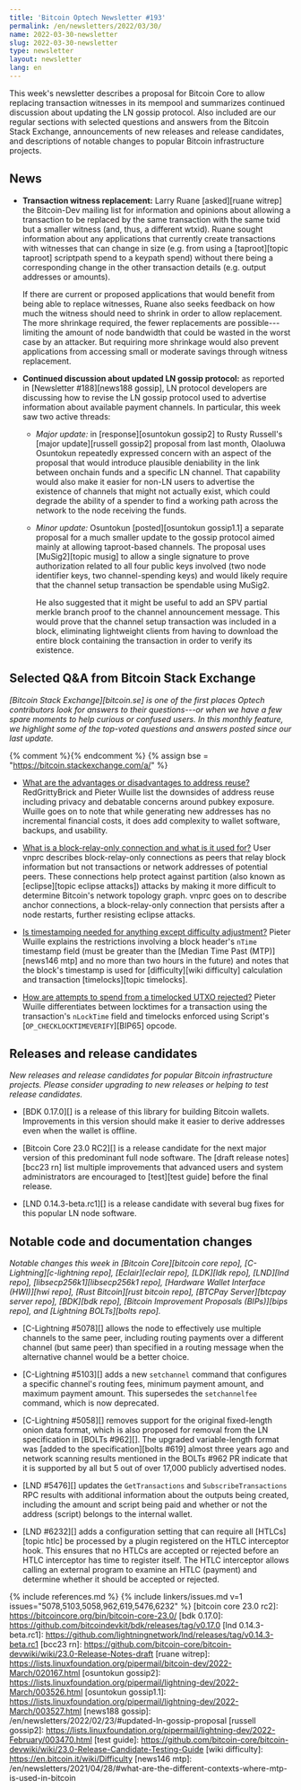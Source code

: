 ```yaml
---
title: 'Bitcoin Optech Newsletter #193'
permalink: /en/newsletters/2022/03/30/
name: 2022-03-30-newsletter
slug: 2022-03-30-newsletter
type: newsletter
layout: newsletter
lang: en
---
```

This week's newsletter describes a proposal for Bitcoin Core to allow
replacing transaction witnesses in its mempool and summarizes continued
discussion about updating the LN gossip protocol.  Also included are our
regular sections with selected questions and answers from the Bitcoin
Stack Exchange, announcements of new releases and release candidates,
and descriptions of notable changes to popular Bitcoin infrastructure
projects.

## News

- **Transaction witness replacement:** Larry Ruane [asked][ruane witrep]
  the Bitcoin-Dev mailing list for information and opinions about
  allowing a transaction to be replaced by the same transaction with the
  same txid but a smaller witness (and, thus, a different wtxid).  Ruane
  sought information about any applications that currently create
  transactions with witnesses that can change in size (e.g. from using a
  [taproot][topic taproot] scriptpath spend to a keypath spend) without
  there being a corresponding change in the other transaction details
  (e.g. output addresses or amounts).

    If there are current or proposed applications that would benefit
    from being able to replace witnesses, Ruane also seeks feedback on
    how much the witness should need to shrink in order to allow
    replacement.  The more shrinkage required, the fewer replacements
    are possible---limiting the amount of node bandwidth that could be
    wasted in the worst case by an attacker.  But requiring more
    shrinkage would also prevent applications from accessing small or
    moderate savings through witness replacement.

- **Continued discussion about updated LN gossip protocol:** as reported
  in [Newsletter #188][news188 gossip], LN protocol developers are
  discussing how to revise the LN gossip protocol used to advertise
  information about available payment channels.  In particular, this
  week saw two active threads:

    - *Major update:* in [response][osuntokun gossip2] to Rusty
      Russell's [major update][russell gossip2] proposal from last month,
      Olaoluwa Osuntokun repeatedly expressed concern with an aspect of
      the proposal that would introduce plausible deniability in the
      link between onchain funds and a specific LN channel.  That
      capability would also make it easier for non-LN users to advertise
      the existence of channels that might not actually exist, which
      could degrade the ability of a spender to find a working path
      across the network to the node receiving the funds.

    - *Minor update:* Osuntokun [posted][osuntokun gossip1.1] a separate
      proposal for a much smaller update to the gossip protocol aimed
      mainly at allowing taproot-based channels.  The proposal uses
      [MuSig2][topic musig] to allow a single signature to prove
      authorization related to all four public keys involved (two node
      identifier keys, two channel-spending keys) and would likely
      require that the channel setup transaction be spendable using
      MuSig2.

        He also suggested that it might be useful to add an SPV partial
        merkle branch proof to the channel announcement message.  This
        would prove that the channel setup transaction was included in a
        block, eliminating lightweight clients from having to download
        the entire block containing the transaction in order to verify
        its existence.

## Selected Q&A from Bitcoin Stack Exchange

*[Bitcoin Stack Exchange][bitcoin.se] is one of the first places Optech
contributors look for answers to their questions---or when we have a
few spare moments to help curious or confused users.  In
this monthly feature, we highlight some of the top-voted questions and
answers posted since our last update.*

{% comment %}<!-- https://bitcoin.stackexchange.com/search?tab=votes&q=created%3a1m..%20is%3aanswer -->{% endcomment %}
{% assign bse = "https://bitcoin.stackexchange.com/a/" %}

- [What are the advantages or disadvantages to address reuse?]({{bse}}112955)
  RedGrittyBrick and Pieter Wuille list the downsides of address reuse including
  privacy and debatable concerns around pubkey exposure. Wuille goes on to note
  that while generating new addresses has no incremental financial costs, it
  does add complexity to wallet software, backups, and usability.

- [What is a block-relay-only connection and what is it used for?]({{bse}}112828)
  User vnprc describes block-relay-only connections as peers that relay block information
  but not transactions or network addresses of potential peers. These connections
  help protect against partition (also known as [eclipse][topic eclipse attacks])
  attacks by making it more difficult to determine Bitcoin's network topology
  graph. vnprc goes on to describe anchor connections, a block-relay-only connection
  that persists after a node restarts, further resisting eclipse attacks.

- [Is timestamping needed for anything except difficulty adjustment?]({{bse}}112929)
  Pieter Wuille explains the restrictions involving a block header's `nTime`
  timestamp field (must be greater than the [Median Time Past (MTP)][news146
  mtp] and no more than two hours in the future) and notes that the block's
  timestamp is used for [difficulty][wiki difficulty] calculation and
  transaction [timelocks][topic timelocks].

- [How are attempts to spend from a timelocked UTXO rejected?]({{bse}}112989)
  Pieter Wuille differentiates between locktimes for a transaction using the transaction's
  `nLockTime` field and timelocks enforced using Script's [`OP_CHECKLOCKTIMEVERIFY`][BIP65] opcode.

## Releases and release candidates

*New releases and release candidates for popular Bitcoin infrastructure
projects.  Please consider upgrading to new releases or helping to test
release candidates.*

- [BDK 0.17.0][] is a release of this library for building Bitcoin
  wallets.  Improvements in this version should make it easier
  to derive addresses even when the wallet is offline.

- [Bitcoin Core 23.0 RC2][] is a release candidate for the next major
  version of this predominant full node software.  The [draft release
  notes][bcc23 rn] list multiple improvements that advanced users and
  system administrators are encouraged to [test][test guide] before the final release.

- [LND 0.14.3-beta.rc1][] is a release candidate with several bug fixes
  for this popular LN node software.

## Notable code and documentation changes

*Notable changes this week in [Bitcoin Core][bitcoin core repo],
[C-Lightning][c-lightning repo], [Eclair][eclair repo], [LDK][ldk repo],
[LND][lnd repo], [libsecp256k1][libsecp256k1 repo], [Hardware Wallet
Interface (HWI)][hwi repo], [Rust Bitcoin][rust bitcoin repo], [BTCPay
Server][btcpay server repo], [BDK][bdk repo], [Bitcoin Improvement
Proposals (BIPs)][bips repo], and [Lightning BOLTs][bolts repo].*

- [C-Lightning #5078][] allows the node to effectively use multiple
  channels to the same peer, including routing payments over a different
  channel (but same peer) than specified in a routing message when the
  alternative channel would be a better choice.

- [C-Lightning #5103][] adds a new `setchannel` command that configures
  a specific channel's routing fees, minimum payment amount, and maximum
  payment amount.  This supersedes the `setchannelfee` command, which is
  now deprecated.

- [C-Lightning #5058][] removes support for the original fixed-length
  onion data format, which is also proposed for removal from the
  LN specification in [BOLTs #962][].  The upgraded variable-length
  format was [added to the specification][bolts #619] almost three years
  ago and network scanning results mentioned in the BOLTs #962 PR
  indicate that it is supported by all but 5 out of over 17,000
  publicly advertised nodes.

- [LND #5476][] updates the `GetTransactions` and
  `SubscribeTransactions` RPC results with additional information about
  the outputs being created, including the amount and script being paid
  and whether or not the address (script) belongs to the internal
  wallet.

- [LND #6232][] adds a configuration setting that can require all
  [HTLCs][topic htlc] be processed by a plugin registered on the HTLC
  interceptor hook.  This ensures that no HTLCs are accepted or rejected
  before an HTLC interceptor has time to register itself.  The HTLC
  interceptor allows calling an external program to examine an HTLC
  (payment) and determine whether it should be accepted or rejected.

{% include references.md %}
{% include linkers/issues.md v=1 issues="5078,5103,5058,962,619,5476,6232" %}
[bitcoin core 23.0 rc2]: https://bitcoincore.org/bin/bitcoin-core-23.0/
[bdk 0.17.0]: https://github.com/bitcoindevkit/bdk/releases/tag/v0.17.0
[lnd 0.14.3-beta.rc1]: https://github.com/lightningnetwork/lnd/releases/tag/v0.14.3-beta.rc1
[bcc23 rn]: https://github.com/bitcoin-core/bitcoin-devwiki/wiki/23.0-Release-Notes-draft
[ruane witrep]: https://lists.linuxfoundation.org/pipermail/bitcoin-dev/2022-March/020167.html
[osuntokun gossip2]: https://lists.linuxfoundation.org/pipermail/lightning-dev/2022-March/003526.html
[osuntokun gossip1.1]: https://lists.linuxfoundation.org/pipermail/lightning-dev/2022-March/003527.html
[news188 gossip]: /en/newsletters/2022/02/23/#updated-ln-gossip-proposal
[russell gossip2]: https://lists.linuxfoundation.org/pipermail/lightning-dev/2022-February/003470.html
[test guide]: https://github.com/bitcoin-core/bitcoin-devwiki/wiki/23.0-Release-Candidate-Testing-Guide
[wiki difficulty]: https://en.bitcoin.it/wiki/Difficulty
[news146 mtp]: /en/newsletters/2021/04/28/#what-are-the-different-contexts-where-mtp-is-used-in-bitcoin
